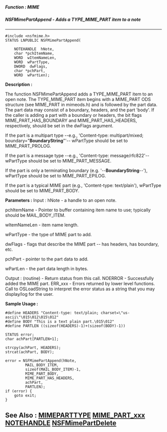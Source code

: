 ##### Function : MIME
##### NSFMimePartAppend - Adds a TYPE_MIME_PART item to a note

---
```
#include <nsfmime.h>
STATUS LNPUBLIC NSFMimePartAppend(

	NOTEHANDLE  hNote,
	char *pchItemName,
	WORD  wItemNameLen,
	WORD  wPartType,
	DWORD  dwFlags,
	char *pchPart,
	WORD  wPartLen);
```
**Description :**

The function NSFMimePartAppend adds a TYPE_MIME_PART item to an open note.  The 
TYPE_MIME_PART item begins with a MIME_PART ODS structure (see MIME_PART in 
mimeods.h) and is followed by the part data.  The part data may consist of a 
boundary, headers, and the part 'body'.  If the caller is adding a part with a 
boundary or headers, the bit flags MIME_PART_HAS_BOUNDARY and 
MIME_PART_HAS_HEADERS, respectively, should be set in the dwFlags argument.

If the part is a multipart type --e.g., 'Content-type: multipart/mixed; 
boundary="__BoundaryString__"'-- wPartType should be set to MIME_PART_PROLOG.

If the part is a message type --e.g., 'Content-type: message/rfc822'-- 
wPartType should be set to MIME_PART_MESSAGE.

If the part is only a terminating boundary (e.g. '--__BoundaryString__--'), 
wPartType should be set to MIME_PART_EPILOG.

If the part is a typical MIME part (e.g., 'Content-type: text/plain'), 
wPartType should be set to MIME_PART_BODY.


**Parameters :**
Input :
hNote  -  a handle to an open note.

pchItemName  -  Pointer to buffer containing item name to use; typically should be MAIL_BODY_ITEM.

wItemNameLen  -  item name length.

wPartType  -  the type of MIME part to add.

dwFlags  -  flags that describe the MIME part -- has headers, has  boundary, etc.

pchPart  -  pointer to the part data to add.

wPartLen  -   the part data length in bytes.

Output :
(routine)  -  Return status from this call.
	NOERROR - Successfully added the MIME part.
	ERR_xxx - Errors returned by lower level functions.  Call to OSLoadString to interpret the error status as a string that you may display/log for the user.




**Sample Usage :**
```
#define HEADERS "Content-type: text/plain; charset=\"us-ascii\"\015\012\015\012"
#define BODY "This is a text plain part.\015\012"
#define PARTLEN ((sizeof(HEADERS)-1)+(sizeof(BODY)-1))

STATUS error;
char achPart[PARTLEN+1];

strcpy(achPart, HEADERS);
strcat(achPart, BODY);

error = NSFMimePartAppend(hNote,
	     MAIL_BODY_ITEM,
	     sizeof(MAIL_BODY_ITEM)-1,
	     MIME_PART_BODY,
	     MIME_PART_HAS_HEADERS,
	     achPart,
	     PARTLEN);
if (error) {
	goto exit;
}

```
**See Also :**
[MIMEPARTTYPE](/reference/Data/MIMEPARTTYPE)
[MIME_PART_xxx](/reference/Symb/MIME_PART_xxx)
[NOTEHANDLE](/reference/Data/NOTEHANDLE)
[NSFMimePartDelete](/reference/Func/NSFMimePartDelete)
---
